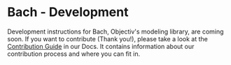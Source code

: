 # Bach - Development

Development instructions for Bach, Objectiv's modeling library, are coming soon. If you want to contribute (Thank you!), please take a look at the [Contribution Guide](https://www.objectiv.io/docs/the-project/contributing) in our Docs. It contains information about our contribution process and where you can fit in.


